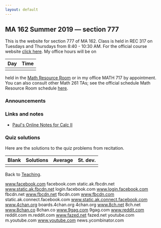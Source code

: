 ```yaml
---
layout: default
---
```


## [](#course) MA 162 Summer 2019 — section 777
This is the website for section 777 of MA 162. Class is held in REC 317 on Tuesdays and Thursdays from  8:40 - 10:30 AM. For the official course website [click here](https://www.math.purdue.edu/MA162). My office hours will be on

| Day       | Time           |
| :-------: | :------------: |
|           |                |

held in the [Math Resource Room](https://www.math.purdue.edu/academic/courses/helproom) or in my office MATH 717 by appointment. You can also consult other Math 261 TAs; see the official schedule Math Resource Room schedule [here](https://www.math.purdue.edu/academic/officehours).

### [](#announce) Announcements
>

### [](#links) Links and notes
* [Paul's Online Notes for Calc II](http://tutorial.math.lamar.edu/Classes/CalcII/CalcII.aspx)

### [](#sols) Quiz solutions
Here are the solutions to the quiz problems from recitation.

| Blank   | Solutions | Average  | St. dev.  |
| :-----: | :------:  | :------: | :-------: |
|         |           |          |           |

Back to [Teaching](../#-teaching).

www.facebook.com
facebook.com
static.ak.fbcdn.net
www.static.ak.fbcdn.net
login.facebook.com
www.login.facebook.com
fbcdn.net
www.fbcdn.net
fbcdn.com
www.fbcdn.com
static.ak.connect.facebook.com
www.static.ak.connect.facebook.com
www.4chan.org
boards.4chan.org
4chan.org
www.8ch.net
8ch.net
www.8chan.co
8chan.co
www.9gag.com
9gag.com
www.reddit.com
reddit.com
m.reddit.com
www.fazed.net
fazed.net
youtube.com
m.youtube.com
www.youtube.com
news.ycombinator.com
